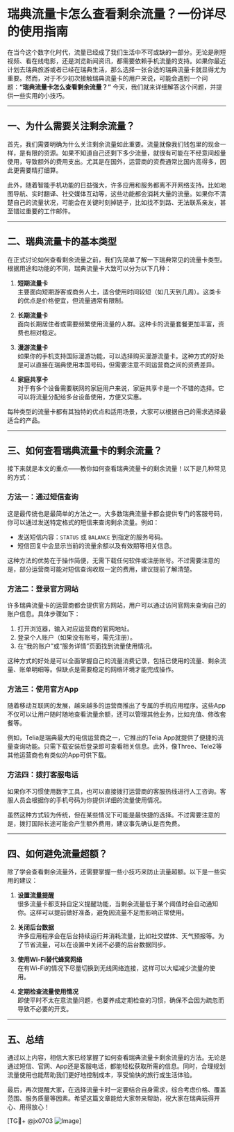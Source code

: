 # 瑞典流量卡怎么查看剩余流量？一份详尽的使用指南

在当今这个数字化时代，流量已经成了我们生活中不可或缺的一部分。无论是刷短视频、看在线电影，还是浏览新闻资讯，都需要依赖手机流量的支持。如果你最近计划去瑞典旅游或者已经在瑞典生活，那么选择一张合适的瑞典流量卡就显得尤为重要。然而，对于不少初次接触瑞典流量卡的用户来说，可能会遇到一个问题：**“瑞典流量卡怎么查看剩余流量？”** 今天，我们就来详细解答这个问题，并提供一些实用的小技巧。

---

## 一、为什么需要关注剩余流量？

首先，我们需要明确为什么关注剩余流量如此重要。流量就像我们钱包里的现金一样，是有限的资源。如果不知道自己还剩下多少流量，就很有可能在不经意间超量使用，导致额外的费用支出。尤其是在国外，运营商的资费通常比国内高得多，因此更需要精打细算。

此外，随着智能手机功能的日益强大，许多应用和服务都离不开网络支持。比如地图导航、实时翻译、社交媒体互动等，这些功能都会消耗大量的流量。如果你不清楚自己的流量状况，可能会在关键时刻掉链子，比如找不到路、无法联系亲友，甚至错过重要的工作邮件。

---

## 二、瑞典流量卡的基本类型

在正式讨论如何查看剩余流量之前，我们先简单了解一下瑞典常见的流量卡类型。根据用途和功能的不同，瑞典流量卡大致可以分为以下几种：

1. **短期流量卡**  
   主要面向短期游客或商务人士，适合使用时间较短（如几天到几周）。这类卡的优点是价格便宜，但流量通常有限制。

2. **长期流量卡**  
   面向长期居住者或需要频繁使用流量的人群。这种卡的流量套餐更加丰富，资费也相对稳定。

3. **漫游流量卡**  
   如果你的手机支持国际漫游功能，可以选择购买漫游流量卡。这种方式的好处是可以直接在瑞典使用本国号码，但需要注意不同运营商之间的资费差异。

4. **家庭共享卡**  
   对于有多个设备需要联网的家庭用户来说，家庭共享卡是一个不错的选择。它可以将流量分配给多台设备使用，方便又实惠。

每种类型的流量卡都有其独特的优点和适用场景，大家可以根据自己的需求选择最适合的产品。

---

## 三、如何查看瑞典流量卡的剩余流量？

接下来就是本文的重点——教你如何查看瑞典流量卡的剩余流量！以下是几种常见的方式：

### 方法一：通过短信查询
这是最传统也是最简单的方法之一。大多数瑞典流量卡都会提供专门的客服号码，你可以通过发送特定格式的短信来查询剩余流量。例如：

- 发送短信内容：`STATUS` 或 `BALANCE` 到指定的服务号码。
- 短信回复中会显示当前的流量余额以及有效期等相关信息。

这种方法的优势在于操作简便，无需下载任何软件或注册账号。不过需要注意的是，部分运营商可能对短信查询收取一定的费用，建议提前了解清楚。

### 方法二：登录官方网站
许多瑞典流量卡的运营商都会提供官方网站，用户可以通过访问官网来查询自己的账户信息。具体步骤如下：

1. 打开浏览器，输入对应运营商的官网地址。
2. 登录个人账户（如果没有账号，需先注册）。
3. 在“我的账户”或“服务详情”页面找到流量使用情况。

这种方式的好处是可以全面掌握自己的流量消费记录，包括已使用的流量、剩余流量、账单明细等。但缺点是需要稳定的网络环境才能完成操作。

### 方法三：使用官方App
随着移动互联网的发展，越来越多的运营商推出了专属的手机应用程序。这些App不仅可以让用户随时随地查看流量余额，还可以管理其他业务，比如充值、修改套餐等。

例如，Telia是瑞典最大的电信运营商之一，它推出的Telia App就提供了便捷的流量查询功能。只需下载安装后登录即可查看相关信息。此外，像Three、Tele2等其他运营商也有类似的App可供下载。

### 方法四：拨打客服电话
如果你不习惯使用数字工具，也可以直接拨打运营商的客服热线进行人工咨询。客服人员会根据你的手机号码为你提供详细的流量使用情况。

虽然这种方式较为传统，但在某些情况下可能是最快捷的选择。不过需要注意的是，拨打国际长途可能会产生额外费用，建议事先确认是否免费。

---

## 四、如何避免流量超额？

除了学会查看剩余流量外，还需要掌握一些小技巧来防止流量超额。以下是一些实用的建议：

1. **设置流量提醒**  
   很多流量卡都支持自定义提醒功能，当剩余流量低于某个阈值时会自动通知你。这样可以提前做好准备，避免因流量不足而影响正常使用。

2. **关闭后台数据**  
   许多应用程序会在后台持续运行并消耗流量，比如社交媒体、天气预报等。为了节省流量，可以在设置中关闭不必要的后台数据同步。

3. **使用Wi-Fi替代蜂窝网络**  
   在有Wi-Fi的情况下尽量切换到无线网络连接，这样可以大幅减少流量的使用。

4. **定期检查流量使用情况**  
   即使平时不太在意流量问题，也要养成定期检查的习惯，确保不会因为疏忽而导致不必要的开支。

---

## 五、总结

通过以上内容，相信大家已经掌握了如何查看瑞典流量卡剩余流量的方法。无论是通过短信、官网、App还是客服电话，都能轻松获取所需的信息。同时，合理规划流量使用也能帮助我们更好地控制成本，享受愉快的旅行或生活体验。

最后，再次提醒大家，在选择流量卡时一定要结合自身需求，综合考虑价格、覆盖范围、服务质量等因素。希望这篇文章能给大家带来帮助，祝大家在瑞典玩得开心、用得放心！

[TG💪+ @jx0703 ![Image](https://github.com/user-attachments/assets/dbca1d08-cadb-493c-b0ec-ad6f7a83f270)]
